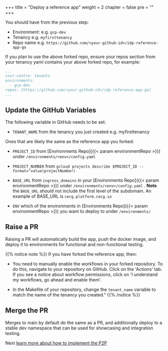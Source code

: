 +++
title = "Deploy a reference app"
weight = 2
chapter = false
pre = ""
+++

You should have from the previous step:

* Environment: e.g. `gcp-dev`
* Tenancy e.g. `myfirsttenancy`
* Repo name e.g. `https://github.com/<your-github-id>/idp-reference-app-go`


If you plan to use the above forked repo, ensure your repos section from your tenancy yaml contains your above forked repo, for example:

```yaml
...
cost-centre: tenants
environments:
  - gcp-dev
repos: [https://github.com/<your-github-id>/idp-reference-app-go]
...
```

## Update the GitHub Variables

The following variable in GitHub needs to be set:

* `TENANT_NAME` from the tenancy you just created e.g. myfirsttenancy

Ones that are likely the same as the reference app you forked:

* `PROJECT_ID` from [Environments Repo]({{< param environmentRepo >}}) under `/environments/<env>/config.yaml`

* `PROJECT_NUMBER` from `gcloud projects describe $PROJECT_ID --format="value(projectNumber)`

* `BASE_URL` from `ingress_domains` in your [Environments Repo]({{< param environmentRepo >}}) under `/environments/<env>/config.yaml` .
 **Note** the `BASE_URL` should not include the first level of the subdomain. An example of BASE_URL is `cecg.platform.cecg.io`

* `ENV` which of the environments in [Environments Repo]({{< param environmentRepo >}}) you want to deploy to under `/environments/`

## Raise a PR

Raising a PR will automatically build the app, push the docker image, and deploy it to
environments for functional and non-functional testing.

{{% notice note %}}
If you have forked the reference app, then:

* You need to manually enable the workflows in your forked repository. To do this, navigate to your repository on GitHub. Click on the 'Actions' tab. If you see a notice about workflow permissions, click on 'I understand my workflows, go ahead and enable them'.

* In the Makefile of your repository, change the `tenant_name` variable to match the name of the tenancy you created."
{{% /notice %}}



## Merge the PR

Merges to main by default do the same as a PR, and additionally deploy to a stable dev namespace that
can be used for showcasing and integration testing.

Next [learn more about how to implement the P2P](../../p2p)
